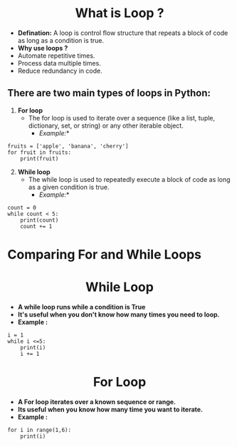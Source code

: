 <h1 style="text-align: center;"> What is Loop ? </h1>

- **Defination:** A loop is control flow structure that repeats a block of code as long as a condition is true.
- **Why use loops ?**
 - Automate repetitive times.
 - Process data multiple times.
 - Reduce redundancy in code.

## There are two main types of loops in Python:
1. **For loop**
   - The for loop is used to iterate over a sequence (like a list, tuple, dictionary, set, or string) or any other iterable object.
     -  *Example:**
```
fruits = ['apple', 'banana', 'cherry']
for fruit in fruits:
    print(fruit)

```
2. **While loop**
   - The while loop is used to repeatedly execute a block of code as long as a given condition is true. 
     -  *Example:**
```
count = 0
while count < 5:
    print(count)
    count += 1

```

# **Comparing For and While Loops**

<h1 style="text-align: center;">While Loop</h1>

- **A while loop runs while a condition is True**
- **It's useful when you don't know how many times you need to loop.**
- **Example :**
```
i = 1
while i <=5:
    print(i)
    i += 1
```

<h1 style="text-align: center;">For Loop</h1>

- **A For loop iterates over a known sequence or range.**
- **Its useful when you know how many time you want to iterate.**
- **Example :**

```
for i in range(1,6):
    print(i)
```    

